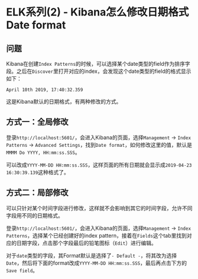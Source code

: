 # ELK系列(2) - Kibana怎么修改日期格式Date format

## 问题

Kibana在创建`Index Patterns`的时候，可以选择某个date类型的field作为排序字段。之后在`Discover`里打开对应的index，会发现这个date类型的field的格式显示如下：
```
April 10th 2019, 17:40:32.359
```

这是Kibana默认的日期格式，有两种修改的方式。
<!--more-->

## 方式一：全局修改

登录`http://localhost:5601/`，会进入Kibana的页面，选择`Management` -> `Index Patterns` -> `Advanced Settings`，找到`Date format`，如何修改这里的值，默认是`MMMM Do YYYY, HH:mm:ss.SSS`。

可以改成`YYYY-MM-DD HH:mm:ss.SSS`，这样页面的所有日期就会显示成`2019-04-23 16:30:39.139`这种格式了。

## 方式二：局部修改

可以只针对某个时间字段进行修改，这样就不会影响到其它的时间字段，允许不同字段用不同的日期格式。

登录`http://localhost:5601/`，会进入Kibana的页面，选择`Management` -> `Index Patterns`，选择某个已经创建好的index pattern，接着在`Fields`这个tab里找到对应的日期字段，点击那个字段最后的铅笔图标（`Edit`）进行编辑。

对于`date`类型的字段，其Format默认是选择了`- Default -`，将其改为选择`Date`，然后将下面的format改成`YYYY-MM-DD HH:mm:ss.SSS`，最后再点击下方的`Save field`。